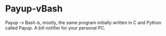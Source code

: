 # Payup-vBash
Payup -v Bash is, mostly, the same program initially written in C and Python called Payup. A bill notifier for your personal PC.
